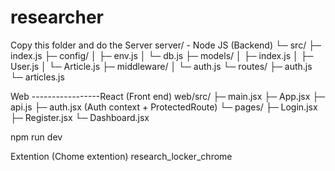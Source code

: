 # researcher
Copy this folder and do the
Server server/ - Node JS (Backend)
└─ src/
   ├─ index.js
   ├─ config/
   │  ├─ env.js
   │  └─ db.js
   ├─ models/
   │  ├─ index.js
   │  ├─ User.js
   │  └─ Article.js
   ├─ middleware/
   │  └─ auth.js
   └─ routes/
      ├─ auth.js
      └─ articles.js


Web -----------------React (Front end) 
web/src/
├─ main.jsx
├─ App.jsx
├─ api.js
├─ auth.jsx          (Auth context + ProtectedRoute)
└─ pages/
   ├─ Login.jsx
   ├─ Register.jsx
   └─ Dashboard.jsx

npm run dev

Extention (Chome extention)
research_locker_chrome
